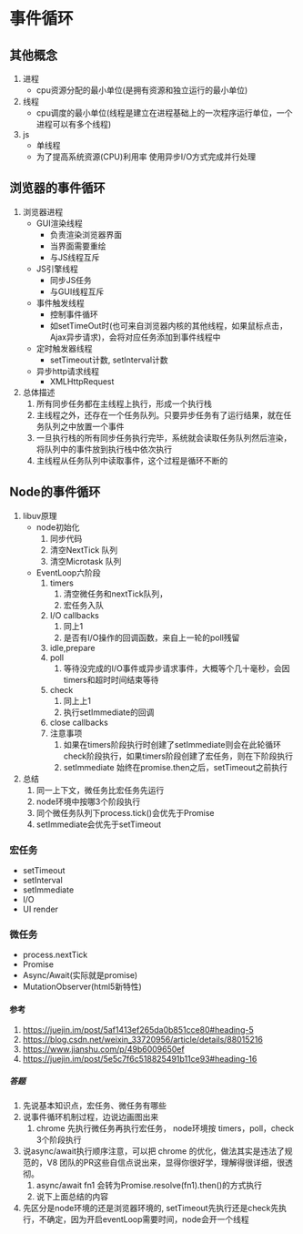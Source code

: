 # 事件循环
## 其他概念
1. 进程
    - cpu资源分配的最小单位(是拥有资源和独立运行的最小单位) 
2. 线程
    - cpu调度的最小单位(线程是建立在进程基础上的一次程序运行单位，一个进程可以有多个线程)
3. js
    - 单线程
    - 为了提高系统资源(CPU)利用率 使用异步I/O方式完成并行处理

## 浏览器的事件循环
1. 浏览器进程
    - GUI渲染线程
        - 负责渲染浏览器界面
        - 当界面需要重绘
        - 与JS线程互斥
    - JS引擎线程
        - 同步JS任务
        - 与GUI线程互斥
    - 事件触发线程
        - 控制事件循环
        - 如setTimeOut时(也可来自浏览器内核的其他线程，如果鼠标点击，Ajax异步请求)，会将对应任务添加到事件线程中
    - 定时触发器线程
        - setTimeout计数, setInterval计数
    - 异步http请求线程 
        - XMLHttpRequest
2.  总体描述
    1. 所有同步任务都在主线程上执行，形成一个执行栈
    2. 主线程之外，还存在一个任务队列。只要异步任务有了运行结果，就在任务队列之中放置一个事件
    3. 一旦执行栈的所有同步任务执行完毕，系统就会读取任务队列然后渲染，将队列中的事件放到执行栈中依次执行
    4. 主线程从任务队列中读取事件，这个过程是循环不断的

## Node的事件循环
1. libuv原理
    - node初始化
        1. 同步代码
        2. 清空NextTick 队列
        3. 清空Microtask 队列
    - EventLoop六阶段
        1. timers
            1. 清空微任务和nextTick队列， 
            2. 宏任务入队
        2. I/O callbacks 
            1. 同上1
            2. 是否有I/O操作的回调函数，来自上一轮的poll残留   
        3. idle,prepare
        4. poll 
            1. 等待没完成的I/O事件或异步请求事件，大概等个几十毫秒，会因timers和超时时间结束等待
        5. check
            1. 同上上1
            2. 执行setImmediate的回调
        6. close callbacks
        7. 注意事项
            1. 如果在timers阶段执行时创建了setImmediate则会在此轮循环check阶段执行，如果timers阶段创建了宏任务，则在下阶段执行
            2. setImmediate 始终在promise.then之后，setTimeout之前执行
2. 总结
    1. 同一上下文，微任务比宏任务先运行
    2. node环境中按哪3个阶段执行
    3. 同个微任务队列下process.tick()会优先于Promise
    4. setImmediate会优先于setTimeout

### 宏任务
- setTimeout
- setInterval
- setImmediate
- I/O
- UI render

### 微任务
- process.nextTick
- Promise
- Async/Await(实际就是promise)
- MutationObserver(html5新特性)

#### 参考
1. https://juejin.im/post/5af1413ef265da0b851cce80#heading-5
2. https://blog.csdn.net/weixin_33720956/article/details/88015216
3. https://www.jianshu.com/p/49b6009650ef
4. https://juejin.im/post/5e5c7f6c518825491b11ce93#heading-16
        

##### 答题
1. 先说基本知识点，宏任务、微任务有哪些
2. 说事件循环机制过程，边说边画图出来
    1. chrome 先执行微任务再执行宏任务， node环境按 timers，poll，check 3个阶段执行
3. 说async/await执行顺序注意，可以把 chrome 的优化，做法其实是违法了规范的，V8 团队的PR这些自信点说出来，显得你很好学，理解得很详细，很透彻。
    1. async/await fn1 会转为Promise.resolve(fn1).then()的方式执行
    2. 说下上面总结的内容
4. 先区分是node环境的还是浏览器环境的, setTimeout先执行还是check先执行，不确定，因为开启eventLoop需要时间，node会开一个线程
